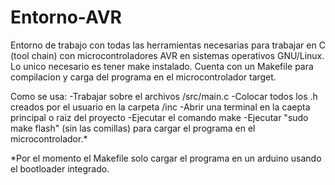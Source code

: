 # Entorno-AVR

Entorno de trabajo con todas las herramientas necesarias para trabajar en C (tool chain) con microcontroladores AVR en sistemas operativos GNU/Linux. Lo unico necesario es tener make instalado.
Cuenta con un Makefile para compilacion y carga del programa en el microcontrolador target.

Como se usa:
  -Trabajar sobre el archivos /src/main.c
  -Colocar todos los .h creados por el usuario en la carpeta /inc
  -Abrir una terminal en la caepta principal o raiz del proyecto
  -Ejecutar el comando make
  -Ejecutar "sudo make flash" (sin las comillas) para cargar el programa en el microcontrolador.*
  
  
*Por el momento el Makefile solo cargar el programa en un arduino usando el bootloader integrado.
